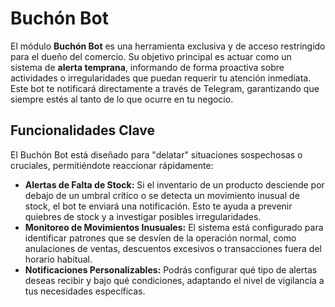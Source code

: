 # Buchón Bot

El módulo **Buchón Bot** es una herramienta exclusiva y de acceso restringido para el dueño del comercio. Su objetivo principal es actuar como un sistema de **alerta temprana**, informando de forma proactiva sobre actividades o irregularidades que puedan requerir tu atención inmediata. Este bot te notificará directamente a través de Telegram, garantizando que siempre estés al tanto de lo que ocurre en tu negocio.


## Funcionalidades Clave

El Buchón Bot está diseñado para "delatar" situaciones sospechosas o cruciales, permitiéndote reaccionar rápidamente:

* **Alertas de Falta de Stock:** Si el inventario de un producto desciende por debajo de un umbral crítico o se detecta un movimiento inusual de stock, el bot te enviará una notificación. Esto te ayuda a prevenir quiebres de stock y a investigar posibles irregularidades.
* **Monitoreo de Movimientos Inusuales:** El sistema está configurado para identificar patrones que se desvíen de la operación normal, como anulaciones de ventas, descuentos excesivos o transacciones fuera del horario habitual.
* **Notificaciones Personalizables:** Podrás configurar qué tipo de alertas deseas recibir y bajo qué condiciones, adaptando el nivel de vigilancia a tus necesidades específicas.
